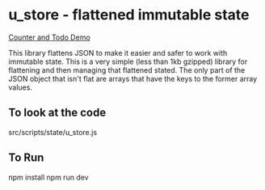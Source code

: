 # u_store - flattened immutable state


[Counter and Todo Demo](https://robertpage.github.io/u_store/)


This library flattens JSON to make it easier and safer to work with immutable state. This is a very simple (less than 1kb gzipped) library for flattening and then managing that flattened stated. The only part of the JSON object that isn't flat are arrays that have the keys to the former array values.


## To look at the code
src/scripts/state/u_store.js


## To Run
npm install
npm run dev
